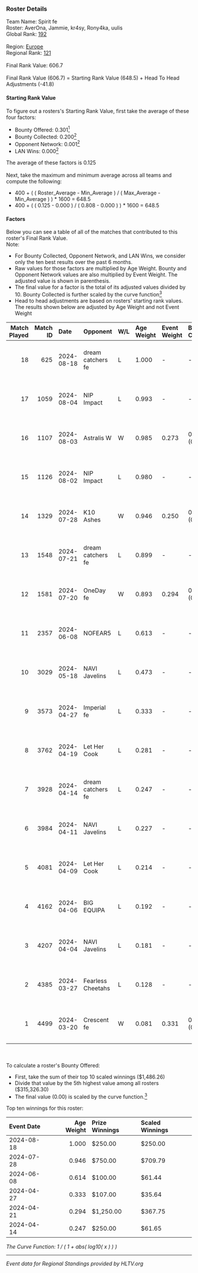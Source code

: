 ### Roster Details<br />
Team Name: Spirit fe<br />
Roster: AverOna, Jammie, kr4sy, Rony4ka, uulis<br />
Global Rank: [192](../../standings_global_2024_09_04.md)<br />
<br />
Region: [Europe]( ../../standings_europe_2024_09_04.md)<br />
Regional Rank: [121]( ../../standings_europe_2024_09_04.md)<br />
<br />
Final Rank Value:  606.7<br />
<br />
Final Rank Value (606.7) = Starting Rank Value (648.5) + Head To Head Adjustments (-41.8)<br />

#### Starting Rank Value<br />
To figure out a rosters's Starting Rank Value, first take the average of these four factors:<br />
- Bounty Offered: 0.301[<sup>1</sup>](#table2)
- Bounty Collected: 0.200[<sup>2</sup>](#table1)
- Opponent Network: 0.001[<sup>2</sup>](#table1)
- LAN Wins: 0.000[<sup>2</sup>](#table1)

The average of these factors is 0.125<br />
<br />
Next, take the maximum and minimum average across all teams and compute the following:<br />
- 400 + ( ( Roster_Average - Min_Average ) / ( Max_Average - Min_Average ) ) * 1600 = 648.5
- 400 + ( ( 0.125 - 0.000 ) / ( 0.808 - 0.000 ) ) * 1600 = 648.5


#### Factors<br />
Below you can see a table of all of the matches that contributed to this roster's Final Rank Value.<br />
Note:<br />

- For Bounty Collected, Opponent Network, and LAN Wins, we consider only the ten best results over the past 6 months.
- Raw values for those factors are multiplied by Age Weight. Bounty and Opponent Network values are also multiplied by Event Weight. The adjusted value is shown in parenthesis.
- The final value for a factor is the total of its adjusted values divided by 10. Bounty Collected is further scaled by the curve function[<sup>3</sup>](#curveFunction)
- Head to head adjustments are based on rosters' starting rank values. The results shown below are adjusted by Age Weight and not Event Weight
<span id="table1"></span><br />


| Match Played | Match ID | Date       | Opponent          | W/L | Age Weight | Event Weight | Bounty Collected | Opponent Network | LAN Wins  | H2H Adj. | Roster                                   |
| -: | -: | :- | :- | :- | :- | :- | :- | :- | :- | -: | :- |
|           18 |      625 | 2024-08-18 | dream catchers fe | L   | 1.000      | -            | -                | -                | -         |    -9.79 | AverOna, Jammie, kr4sy, Rony4ka, uulis   |
|           17 |     1059 | 2024-08-04 | NIP Impact        | L   | 0.993      | -            | -                | -                | -         |   -12.50 | AverOna, Jammie, Rony4ka, tenweri, uulis |
|           16 |     1107 | 2024-08-03 | Astralis W        | W   | 0.985      | 0.273        | 0.001 (0.000)    | 0.028 (0.007)    | 0 (0.000) |    15.40 | irbitka, Jammie, Rony4ka, tenweri, uulis |
|           15 |     1126 | 2024-08-02 | NIP Impact        | L   | 0.980      | -            | -                | -                | -         |   -12.51 | AverOna, Jammie, Rony4ka, tenweri, uulis |
|           14 |     1329 | 2024-07-28 | K10 Ashes         | W   | 0.946      | 0.250        | 0.001 (0.000)    | 0.000 (0.000)    | 0 (0.000) |    10.63 | AverOna, Jammie, Rony4ka, tenweri, uulis |
|           13 |     1548 | 2024-07-21 | dream catchers fe | L   | 0.899      | -            | -                | -                | -         |   -10.56 | AverOna, Jammie, Rony4ka, tenweri, uulis |
|           12 |     1581 | 2024-07-20 | OneDay fe         | W   | 0.893      | 0.294        | 0.001 (0.000)    | 0.000 (0.000)    | 0 (0.000) |    10.03 | AverOna, Jammie, Rony4ka, tenweri, uulis |
|           11 |     2357 | 2024-06-08 | NOFEAR5           | L   | 0.613      | -            | -                | -                | -         |    -9.02 | AverOna, Jammie, Rony4ka, tenweri, uulis |
|           10 |     3029 | 2024-05-18 | NAVI Javelins     | L   | 0.473      | -            | -                | -                | -         |    -4.52 | AverOna, Jammie, Rony4ka, tenweri, uulis |
|            9 |     3573 | 2024-04-27 | Imperial fe       | L   | 0.333      | -            | -                | -                | -         |    -1.63 | AverOna, Jammie, Rony4ka, tenweri, uulis |
|            8 |     3762 | 2024-04-19 | Let Her Cook      | L   | 0.281      | -            | -                | -                | -         |    -2.10 | AverOna, Jammie, Rony4ka, tenweri, uulis |
|            7 |     3928 | 2024-04-14 | dream catchers fe | L   | 0.247      | -            | -                | -                | -         |    -3.08 | AverOna, Jammie, Rony4ka, tenweri, uulis |
|            6 |     3984 | 2024-04-11 | NAVI Javelins     | L   | 0.227      | -            | -                | -                | -         |    -2.38 | AverOna, Jammie, Rony4ka, tenweri, uulis |
|            5 |     4081 | 2024-04-09 | Let Her Cook      | L   | 0.214      | -            | -                | -                | -         |    -4.60 | AverOna, Jammie, Rony4ka, tenweri, uulis |
|            4 |     4162 | 2024-04-06 | BIG EQUIPA        | L   | 0.192      | -            | -                | -                | -         |    -2.39 | AverOna, Jammie, Rony4ka, tenweri, uulis |
|            3 |     4207 | 2024-04-04 | NAVI Javelins     | L   | 0.181      | -            | -                | -                | -         |    -1.95 | AverOna, Jammie, Rony4ka, tenweri, uulis |
|            2 |     4385 | 2024-03-27 | Fearless Cheetahs | L   | 0.128      | -            | -                | -                | -         |    -2.15 | AverOna, Jammie, Rony4ka, tenweri, uulis |
|            1 |     4499 | 2024-03-20 | Crescent fe       | W   | 0.081      | 0.331        | 0.003 (0.000)    | 0.063 (0.002)    | 0 (0.000) |     1.26 | AverOna, Jammie, Rony4ka, tenweri, uulis |

<br />
<span id="table2"></span><br />
To calculate a roster's Bounty Offered:<br />

- First, take the sum of their top 10 scaled winnings ($1,486.26)
- Divide that value by the 5th highest value among all rosters ($315,326.30)
- The final value (0.00) is scaled by the curve function.[<sup>3</sup>](#curveFunction)

Top ten winnings for this roster:<br />

| Event Date | Age Weight | Prize Winnings | Scaled Winnings |
| :- | -: | :- | :- |
| 2024-08-18 |      1.000 | $250.00        | $250.00         |
| 2024-07-28 |      0.946 | $750.00        | $709.79         |
| 2024-06-08 |      0.614 | $100.00        | $61.44          |
| 2024-04-27 |      0.333 | $107.00        | $35.64          |
| 2024-04-21 |      0.294 | $1,250.00      | $367.75         |
| 2024-04-14 |      0.247 | $250.00        | $61.65          |


<span id="curveFunction"></span>_The Curve Function: 1 / ( 1 + abs( log10( x ) ) )_<br />

---
_Event data for Regional Standings provided by HLTV.org_<br />
